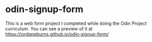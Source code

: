 # odin-signup-form
This is a web form project I completed while doing the Odin Project curriculum. You can see a preview of it at https://jordanpburns.github.io/odin-signup-form/
